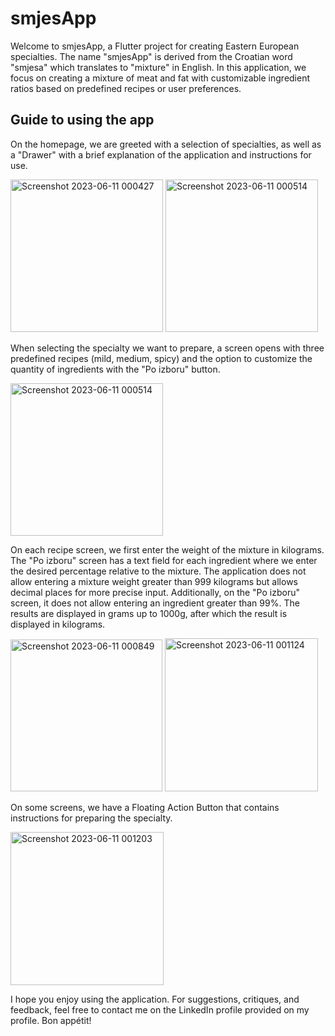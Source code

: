 # smjesApp

Welcome to smjesApp, a Flutter project for creating Eastern European specialties. The name "smjesApp" is derived from the Croatian word "smjesa" which translates to "mixture" in English. In this application, we focus on creating a mixture of meat and fat with customizable ingredient ratios based on predefined recipes or user preferences.

## Guide to using the app

On the homepage, we are greeted with a selection of specialties, as well as a "Drawer" with a brief explanation of the application and instructions for use.

<img width="244" alt="Screenshot 2023-06-11 000427" src="https://github.com/Lovric348/smjesApp/assets/70754640/6e35d8f0-489e-4623-a477-060af1c3c9e0">

<img width="244" alt="Screenshot 2023-06-11 000514" src="https://github.com/Lovric348/smjesApp/assets/70754640/3b9ec376-e01d-485b-b6fc-193e52a2670c">

When selecting the specialty we want to prepare, a screen opens with three predefined recipes (mild, medium, spicy) and the option to customize the quantity of ingredients with the "Po izboru" button.

<img width="244" alt="Screenshot 2023-06-11 000514" src="https://github.com/Lovric348/smjesApp/assets/70754640/3b9ec376-e01d-485b-b6fc-193e52a2670c">


On each recipe screen, we first enter the weight of the mixture in kilograms.
The "Po izboru" screen has a text field for each ingredient where we enter the desired percentage relative to the mixture.
The application does not allow entering a mixture weight greater than 999 kilograms but allows decimal places for more precise input. Additionally, on the "Po izboru" screen, it does not allow entering an ingredient greater than 99%. The results are displayed in grams up to 1000g, after which the result is displayed in kilograms.


<img width="243" alt="Screenshot 2023-06-11 000849" src="https://github.com/Lovric348/smjesApp/assets/70754640/9110c241-6134-42cb-a10f-fd35bb458e90">

<img width="245" alt="Screenshot 2023-06-11 001124" src="https://github.com/Lovric348/smjesApp/assets/70754640/05113e19-aa56-4c68-9aa8-7b0330a44f0d">


On some screens, we have a Floating Action Button that contains instructions for preparing the specialty.

<img width="245" alt="Screenshot 2023-06-11 001203" src="https://github.com/Lovric348/smjesApp/assets/70754640/8956a649-34a9-4429-9fff-86eb47d5e347">


I hope you enjoy using the application.
For suggestions, critiques, and feedback, feel free to contact me on the LinkedIn profile provided on my profile.
Bon appétit!
